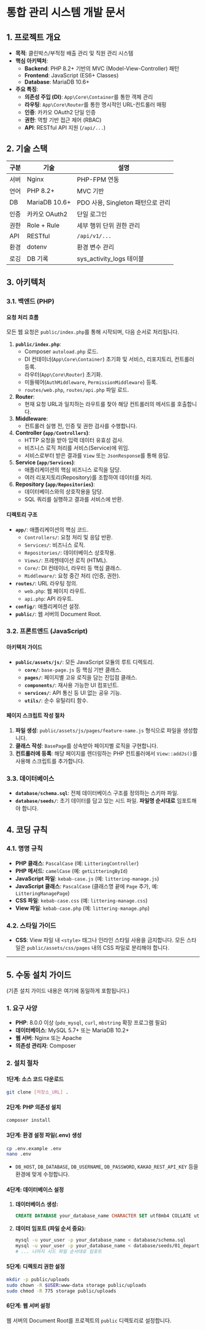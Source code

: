 # 통합 관리 시스템 개발 문서

## 1. 프로젝트 개요

- **목적**: 클린박스/부적정 배출 관리 및 직원 관리 시스템
- **핵심 아키텍처**:
  - **Backend**: PHP 8.2+ 기반의 MVC (Model-View-Controller) 패턴
  - **Frontend**: JavaScript (ES6+ Classes)
  - **Database**: MariaDB 10.6+
- **주요 특징**:
  - **의존성 주입 (DI)**: `App\Core\Container`를 통한 객체 관리
  - **라우팅**: `App\Core\Router`를 통한 명시적인 URL-컨트롤러 매핑
  - **인증**: 카카오 OAuth2 단일 인증
  - **권한**: 역할 기반 접근 제어 (RBAC)
  - **API**: RESTful API 지원 (`/api/...`)

## 2. 기술 스택

| 구분 | 기술 | 설명 |
|------|------|------|
| 서버 | Nginx | PHP-FPM 연동 |
| 언어 | PHP 8.2+ | MVC 기반 |
| DB | MariaDB 10.6+ | PDO 사용, Singleton 패턴으로 관리 |
| 인증 | 카카오 OAuth2 | 단일 로그인 |
| 권한 | Role + Rule | 세부 행위 단위 권한 관리 |
| API | RESTful | `/api/v1/...` |
| 환경 | dotenv | 환경 변수 관리 |
| 로깅 | DB 기록 | sys_activity_logs 테이블 |

## 3. 아키텍처

### 3.1. 백엔드 (PHP)

#### 요청 처리 흐름

모든 웹 요청은 `public/index.php`를 통해 시작되며, 다음 순서로 처리됩니다.

1.  **`public/index.php`**:
    - Composer `autoload.php` 로드.
    - DI 컨테이너(`App\Core\Container`) 초기화 및 서비스, 리포지토리, 컨트롤러 등록.
    - 라우터(`App\Core\Router`) 초기화.
    - 미들웨어(`AuthMiddleware`, `PermissionMiddleware`) 등록.
    - `routes/web.php`, `routes/api.php` 파일 로드.
2.  **Router**:
    - 현재 요청 URL과 일치하는 라우트를 찾아 해당 컨트롤러의 메서드를 호출합니다.
3.  **Middleware**:
    - 컨트롤러 실행 전, 인증 및 권한 검사를 수행합니다.
4.  **Controller (`app/Controllers`)**:
    - HTTP 요청을 받아 입력 데이터 유효성 검사.
    - 비즈니스 로직 처리를 서비스(Service)에 위임.
    - 서비스로부터 받은 결과를 `View` 또는 `JsonResponse`를 통해 응답.
5.  **Service (`app/Services`)**:
    - 애플리케이션의 핵심 비즈니스 로직을 담당.
    - 여러 리포지토리(Repository)를 조합하여 데이터를 처리.
6.  **Repository (`app/Repositories`)**:
    - 데이터베이스와의 상호작용을 담당.
    - SQL 쿼리를 실행하고 결과를 서비스에 반환.

#### 디렉토리 구조

- **`app/`**: 애플리케이션의 핵심 코드.
  - `Controllers/`: 요청 처리 및 응답 반환.
  - `Services/`: 비즈니스 로직.
  - `Repositories/`: 데이터베이스 상호작용.
  - `Views/`: 프레젠테이션 로직 (HTML).
  - `Core/`: DI 컨테이너, 라우터 등 핵심 클래스.
  - `Middleware/`: 요청 중간 처리 (인증, 권한).
- **`routes/`**: URL 라우팅 정의.
  - `web.php`: 웹 페이지 라우트.
  - `api.php`: API 라우트.
- **`config/`**: 애플리케이션 설정.
- **`public/`**: 웹 서버의 Document Root.

### 3.2. 프론트엔드 (JavaScript)

#### 아키텍처 가이드

- **`public/assets/js/`**: 모든 JavaScript 모듈의 루트 디렉토리.
  - **`core/`**: `base-page.js` 등 핵심 기반 클래스.
  - **`pages/`**: 페이지별 고유 로직을 담는 진입점 클래스.
  - **`components/`**: 재사용 가능한 UI 컴포넌트.
  - **`services/`**: API 통신 등 UI 없는 공유 기능.
  - **`utils/`**: 순수 유틸리티 함수.

#### 페이지 스크립트 작성 절차

1.  **파일 생성**: `public/assets/js/pages/feature-name.js` 형식으로 파일을 생성합니다.
2.  **클래스 작성**: `BasePage`를 상속받아 페이지별 로직을 구현합니다.
3.  **컨트롤러에 등록**: 해당 페이지를 렌더링하는 PHP 컨트롤러에서 `View::addJs()`를 사용해 스크립트를 추가합니다.

### 3.3. 데이터베이스

- **`database/schema.sql`**: 전체 데이터베이스 구조를 정의하는 스키마 파일.
- **`database/seeds/`**: 초기 데이터를 담고 있는 시드 파일. **파일명 순서대로** 임포트해야 합니다.

## 4. 코딩 규칙

### 4.1. 명명 규칙

- **PHP 클래스**: `PascalCase` (예: `LitteringController`)
- **PHP 메서드**: `camelCase` (예: `getLitteringById`)
- **JavaScript 파일**: `kebab-case.js` (예: `littering-manage.js`)
- **JavaScript 클래스**: `PascalCase` (클래스명 끝에 `Page` 추가, 예: `LitteringManagePage`)
- **CSS 파일**: `kebab-case.css` (예: `littering-manage.css`)
- **View 파일**: `kebab-case.php` (예: `littering-manage.php`)

### 4.2. 스타일 가이드

- **CSS**: View 파일 내 `<style>` 태그나 인라인 스타일 사용을 금지합니다. 모든 스타일은 `public/assets/css/pages` 내의 CSS 파일로 분리해야 합니다.

---

## 5. 수동 설치 가이드

(기존 설치 가이드 내용은 여기에 동일하게 포함됩니다.)

### 1. 요구 사양
- **PHP**: 8.0.0 이상 (`pdo_mysql`, `curl`, `mbstring` 확장 프로그램 필요)
- **데이터베이스**: MySQL 5.7+ 또는 MariaDB 10.2+
- **웹 서버**: Nginx 또는 Apache
- **의존성 관리자**: Composer

### 2. 설치 절차

#### 1단계: 소스 코드 다운로드
```bash
git clone [저장소_URL] .
```

#### 2단계: PHP 의존성 설치
```bash
composer install
```

#### 3단계: 환경 설정 파일(.env) 생성
```bash
cp .env.example .env
nano .env
```
- `DB_HOST`, `DB_DATABASE`, `DB_USERNAME`, `DB_PASSWORD`, `KAKAO_REST_API_KEY` 등을 환경에 맞게 수정합니다.

#### 4단계: 데이터베이스 설정
1.  **데이터베이스 생성:**
    ```sql
    CREATE DATABASE your_database_name CHARACTER SET utf8mb4 COLLATE utf8mb4_unicode_ci;
    ```
2.  **데이터 임포트 (파일 순서 중요):**
    ```bash
    mysql -u your_user -p your_database_name < database/schema.sql
    mysql -u your_user -p your_database_name < database/seeds/01_departments.sql
    # ... 나머지 시드 파일 순서대로 임포트
    ```

#### 5단계: 디렉토리 권한 설정
```bash
mkdir -p public/uploads
sudo chown -R $USER:www-data storage public/uploads
sudo chmod -R 775 storage public/uploads
```

#### 6단계: 웹 서버 설정
웹 서버의 Document Root를 프로젝트의 `public` 디렉토리로 설정합니다.
